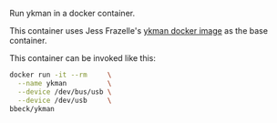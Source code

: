 Run ykman in a docker container.

This container uses Jess Frazelle's [ykman docker image][1] as the
base container.

This container can be invoked like this:

```bash
docker run -it --rm     \
  --name ykman          \
  --device /dev/bus/usb \
  --device /dev/usb     \
bbeck/ykman
```

[1]: https://github.com/jessfraz/dockerfiles/blob/master/ykman/Dockerfile

